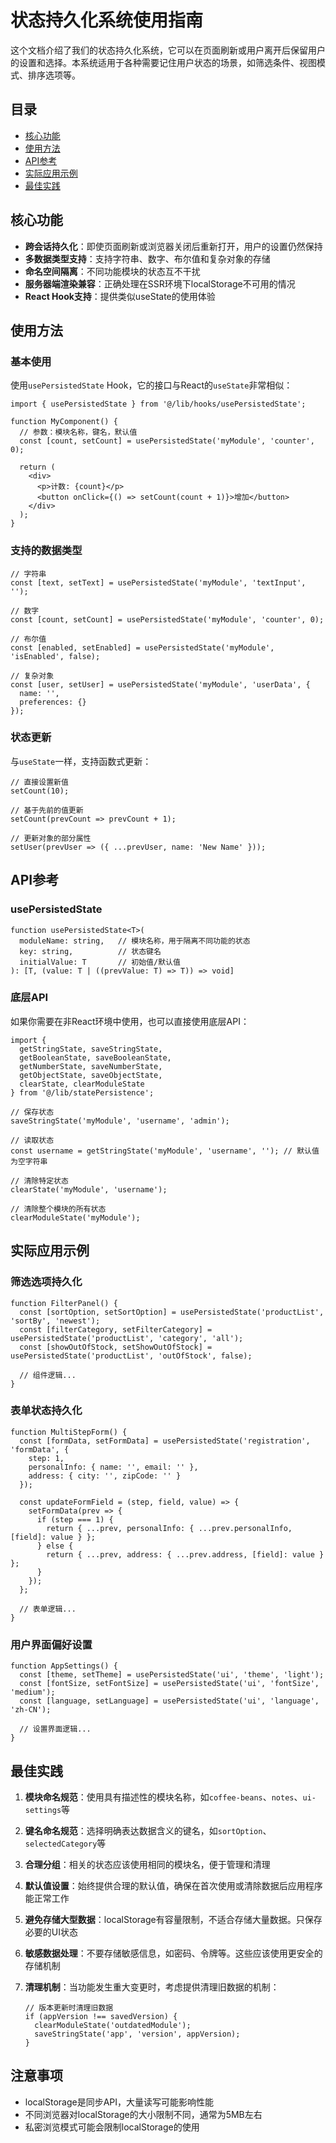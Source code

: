 # 状态持久化系统使用指南

这个文档介绍了我们的状态持久化系统，它可以在页面刷新或用户离开后保留用户的设置和选择。本系统适用于各种需要记住用户状态的场景，如筛选条件、视图模式、排序选项等。

## 目录

- [核心功能](#核心功能)
- [使用方法](#使用方法)
- [API参考](#api参考)
- [实际应用示例](#实际应用示例)
- [最佳实践](#最佳实践)

## 核心功能

- **跨会话持久化**：即使页面刷新或浏览器关闭后重新打开，用户的设置仍然保持
- **多数据类型支持**：支持字符串、数字、布尔值和复杂对象的存储
- **命名空间隔离**：不同功能模块的状态互不干扰
- **服务器端渲染兼容**：正确处理在SSR环境下localStorage不可用的情况
- **React Hook支持**：提供类似useState的使用体验

## 使用方法

### 基本使用

使用`usePersistedState` Hook，它的接口与React的`useState`非常相似：

```tsx
import { usePersistedState } from '@/lib/hooks/usePersistedState';

function MyComponent() {
  // 参数：模块名称，键名，默认值
  const [count, setCount] = usePersistedState('myModule', 'counter', 0);
  
  return (
    <div>
      <p>计数: {count}</p>
      <button onClick={() => setCount(count + 1)}>增加</button>
    </div>
  );
}
```

### 支持的数据类型

```tsx
// 字符串
const [text, setText] = usePersistedState('myModule', 'textInput', '');

// 数字
const [count, setCount] = usePersistedState('myModule', 'counter', 0);

// 布尔值
const [enabled, setEnabled] = usePersistedState('myModule', 'isEnabled', false);

// 复杂对象
const [user, setUser] = usePersistedState('myModule', 'userData', { 
  name: '', 
  preferences: {} 
});
```

### 状态更新

与`useState`一样，支持函数式更新：

```tsx
// 直接设置新值
setCount(10);

// 基于先前的值更新
setCount(prevCount => prevCount + 1);

// 更新对象的部分属性
setUser(prevUser => ({ ...prevUser, name: 'New Name' }));
```

## API参考

### usePersistedState

```tsx
function usePersistedState<T>(
  moduleName: string,   // 模块名称，用于隔离不同功能的状态
  key: string,          // 状态键名
  initialValue: T       // 初始值/默认值
): [T, (value: T | ((prevValue: T) => T)) => void]
```

### 底层API

如果你需要在非React环境中使用，也可以直接使用底层API：

```tsx
import { 
  getStringState, saveStringState,
  getBooleanState, saveBooleanState,
  getNumberState, saveNumberState,
  getObjectState, saveObjectState,
  clearState, clearModuleState
} from '@/lib/statePersistence';

// 保存状态
saveStringState('myModule', 'username', 'admin');

// 读取状态
const username = getStringState('myModule', 'username', ''); // 默认值为空字符串

// 清除特定状态
clearState('myModule', 'username');

// 清除整个模块的所有状态
clearModuleState('myModule');
```

## 实际应用示例

### 筛选选项持久化

```tsx
function FilterPanel() {
  const [sortOption, setSortOption] = usePersistedState('productList', 'sortBy', 'newest');
  const [filterCategory, setFilterCategory] = usePersistedState('productList', 'category', 'all');
  const [showOutOfStock, setShowOutOfStock] = usePersistedState('productList', 'outOfStock', false);
  
  // 组件逻辑...
}
```

### 表单状态持久化

```tsx
function MultiStepForm() {
  const [formData, setFormData] = usePersistedState('registration', 'formData', {
    step: 1,
    personalInfo: { name: '', email: '' },
    address: { city: '', zipCode: '' }
  });
  
  const updateFormField = (step, field, value) => {
    setFormData(prev => {
      if (step === 1) {
        return { ...prev, personalInfo: { ...prev.personalInfo, [field]: value } };
      } else {
        return { ...prev, address: { ...prev.address, [field]: value } };
      }
    });
  };
  
  // 表单逻辑...
}
```

### 用户界面偏好设置

```tsx
function AppSettings() {
  const [theme, setTheme] = usePersistedState('ui', 'theme', 'light');
  const [fontSize, setFontSize] = usePersistedState('ui', 'fontSize', 'medium');
  const [language, setLanguage] = usePersistedState('ui', 'language', 'zh-CN');
  
  // 设置界面逻辑...
}
```

## 最佳实践

1. **模块命名规范**：使用具有描述性的模块名称，如`coffee-beans`、`notes`、`ui-settings`等

2. **键名命名规范**：选择明确表达数据含义的键名，如`sortOption`、`selectedCategory`等

3. **合理分组**：相关的状态应该使用相同的模块名，便于管理和清理

4. **默认值设置**：始终提供合理的默认值，确保在首次使用或清除数据后应用程序能正常工作

5. **避免存储大型数据**：localStorage有容量限制，不适合存储大量数据。只保存必要的UI状态

6. **敏感数据处理**：不要存储敏感信息，如密码、令牌等。这些应该使用更安全的存储机制

7. **清理机制**：当功能发生重大变更时，考虑提供清理旧数据的机制：
   ```tsx
   // 版本更新时清理旧数据
   if (appVersion !== savedVersion) {
     clearModuleState('outdatedModule');
     saveStringState('app', 'version', appVersion);
   }
   ```

## 注意事项

- localStorage是同步API，大量读写可能影响性能
- 不同浏览器对localStorage的大小限制不同，通常为5MB左右
- 私密浏览模式可能会限制localStorage的使用 